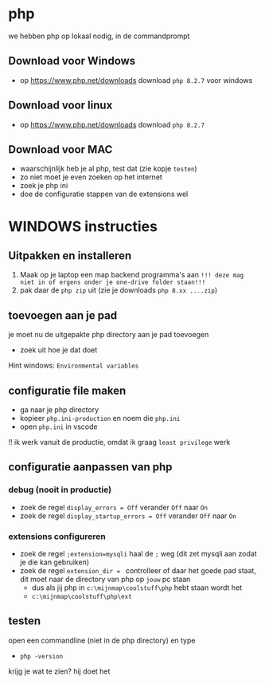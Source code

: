 # php

we hebben php op lokaal nodig, in de commandprompt

## Download voor Windows
- op https://www.php.net/downloads download `php 8.2.7` voor windows

## Download voor linux
- op https://www.php.net/downloads download `php 8.2.7`

## Download voor MAC 
- waarschijnlijk heb je al php, test dat (zie kopje `testen`)
- zo niet moet je even zoeken op het internet
- zoek je php ini 
- doe de configuratie stappen van de extensions wel


# WINDOWS instructies

## Uitpakken en installeren

1) Maak op je laptop een map backend programma's aan
`!!! deze mag niet in of ergens onder je one-drive folder staan!!!`
2) pak daar de `php zip` uit (zie je downloads `php 8.xx ....zip`)


## toevoegen aan je pad

je moet nu de uitgepakte php directory aan je pad toevoegen
- zoek uit hoe je dat doet

Hint windows: `Environmental variables`

## configuratie file maken

- ga naar je php directory
- kopieer `php.ini-production` en noem die `php.ini`
- open `php.ini` in vscode

!! ik werk vanuit de productie, omdat ik graag `least privilege` werk

## configuratie aanpassen van php

### debug (nooit in productie)

- zoek de regel `display_errors = Off` verander `Off` naar `On`
- zoek de regel `display_startup_errors = Off` verander `Off` naar `On`

### extensions configureren

- zoek de regel `;extension=mysqli` haal de `;` weg (dit zet mysqli aan zodat je die kan gebruiken)
- zoek de regel `extension_dir = ` controlleer of daar het goede pad staat, dit moet naar de directory van php op `jouw` pc staan
    - dus als jij php in `c:\mijnmap\coolstuff\php` hebt staan wordt het
    - `c:\mijnmap\coolstuff\php\ext`

## testen

open een commandline (niet in de php directory) en type
- `php -version`

krijg je wat te zien? hij doet het

